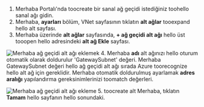 1. Merhaba Portalı'nda toocreate bir sanal ağ geçidi istediğiniz toohello sanal ağı gidin.
2. Merhaba, **ayarları** bölüm, VNet sayfasının tıklatın **alt ağlar** tooexpand hello alt sayfası.
3. Merhaba üzerinde **alt ağlar** sayfasında, **+ ağ geçidi alt ağı** hello üst tooopen hello adresindeki **alt ağ Ekle** sayfası.

  ![Merhaba ağ geçidi alt ağı eklemek](./media/vpn-gateway-add-gwsubnet-s2s-rm-portal-include/add-gw-subnet.png "hello ağ geçidi alt ağı Ekle")
4. Merhaba **adı** alt ağınızı hello oturum otomatik olarak doldurulur 'GatewaySubnet' değeri. Merhaba GatewaySubnet değeri hello ağ geçidi alt ağı sırada Azure toorecognize hello alt ağ için gereklidir. Merhaba otomatik doldurulmuş ayarlamak **adres aralığı** yapılandırma gereksinimlerinizi toomatch değerleri.

  ![Merhaba ağ geçidi alt ağı ekleme](./media/vpn-gateway-add-gwsubnet-s2s-rm-portal-include/gwsubnetip.png "hello ağ geçidi alt ağı ekleme")
5. toocreate alt Merhaba, tıklatın **Tamam** hello sayfanın hello sonundaki.
